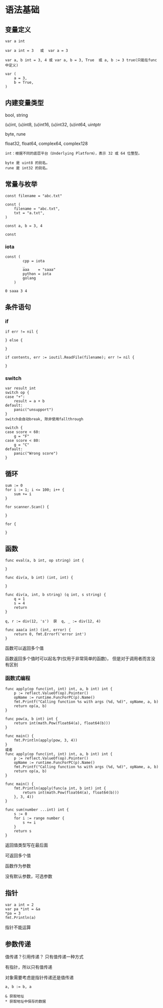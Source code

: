 # 语法基础

## 变量定义

```
var a int
```

```
var a int = 3   或  var a = 3
```

```
var a, b int = 3, 4 或 var a, b = 3, True  或 a, b := 3 true(只能在func中定义)
```

```
var (
	a = 3,
	b = True,
)
```

## 内建变量类型

bool, string

(u)int, (u)int8, (u)int16, (u)int32, (u)int64, uintptr

byte, rune

float32, float64, complex64, complex128

```
int：根据不同的底层平台（Underlying Platform），表示 32 或 64 位整型。
```

```
byte 是 uint8 的别名。
rune 是 int32 的别名。
```

## 常量与枚举

```
const filename = "abc.txt"
```

```
const (
	filename = "abc.txt",
	txt = "a.txt",
)
```

```
const a, b = 3, 4
```

```
const 
```

### iota

```
const (
		cpp = iota
		_
		aaa    = "saaa"
		python = iota
		golang
	)
	
0 saaa 3 4
```

## 条件语句

### if

```
if err != nil {

} else {

}
```

```
if contents, err := ioutil.ReadFile(filename); err != nil {

}
```

### switch

```
var result int
switch op {
case "+":
	result = a + b
default:
	panic("unsupport")
}
switch会自动break, 除非使用fallthrough
```

```
switch {
case score < 60:
	g = "F"
case score < 80:
	g = "C"
default:
	panic("Wrong score")
}
```

## 循环

```
sum := 0
for i := 1; i <= 100; i++ {
	sum += i
}
```

```
for scanner.Scan() {

}
```

```
for {

}
```

## 函数

```
func eval(a, b int, op string) int {

}
```

```
func div(a, b int) (int, int) {

}
```

```
func div(a, int, b string) (q int, s string) {
	q = 1
	s = 4
	return
}
```

```
q, r := div(12, 's')  获  q, _ := div(12, 4)
```

```
func aaa(a int) (int, error) {
	return 0, fmt.Errorf('error int')
}
```

函数可以返回多个值

函数返回多个值时可以起名字(仅用于非常简单的函数)， 但是对于调用者而言没有区别

### 函数式编程

```
func apply(op func(int, int) int, a, b int) int {
	p := reflect.ValueOf(op).Pointer()
	opName := runtime.FuncForPC(p).Name()
	fmt.Printf("Calling function %s with args (%d, %d)", opName, a, b)
	return op(a, b)
}

func pow(a, b int) int {
	return int(math.Pow(float64(a), float64(b)))
}

func main() {
	fmt.Println(apply(pow, 3, 4))
}
或者
func apply(op func(int, int) int, a, b int) int {
	p := reflect.ValueOf(op).Pointer()
	opName := runtime.FuncForPC(p).Name()
	fmt.Printf("Calling function %s with args (%d, %d)", opName, a, b)
	return op(a, b)
}

func main() {
	fmt.Println(apply(func(a int, b int) int {
		return int(math.Pow(float64(a), float64(b)))
	}, 3, 4))
}
```

```
func sum(number ...int) int {
	s := 0
	for i := range number {
		s += i
	}
	return s
}
```

返回值类型写在最后面

可返回多个值

函数作为参数

没有默认参数，可选参数

## 指针

```
var a int = 2
var pa *int = &a
*pa = 3
fmt.Println(a)
```

指针不能运算

## 参数传递

值传递？引用传递？ 只有值传递一种方式

有指针，所以只有值传递

对象需要考虑是指针传递还是值传递

```
a, b := b, a
```

```
& 获取地址
* 获取地址中保存的数据
```